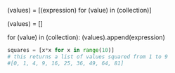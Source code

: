 (values) = [(expression) for (value) in (collection)]

(values) = []

for (value) in (collection):
    (values).append(expression)



```py
squares = [x*x for x in range(10)]
# this returns a list of values squared from 1 to 9
#[0, 1, 4, 9, 16, 25, 36, 49, 64, 81]
```


